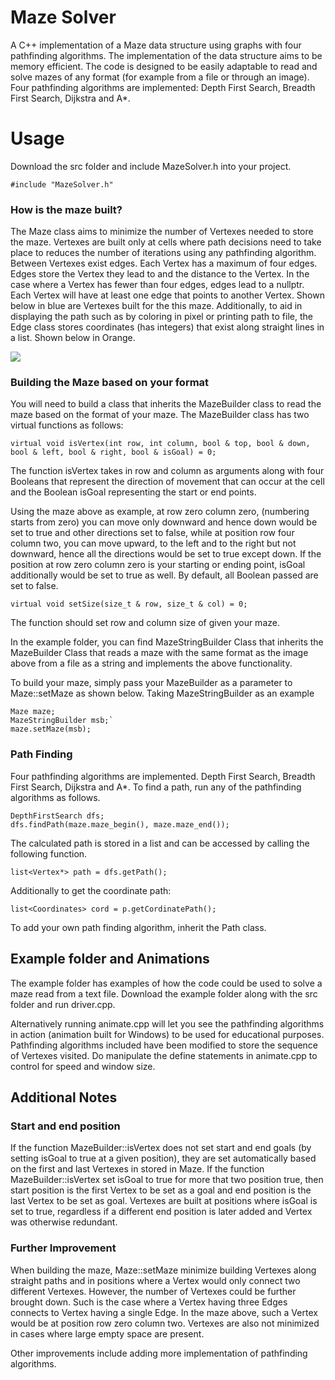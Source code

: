 # Maze Solver

A C++ implementation of a Maze data structure using graphs with four pathfinding algorithms. The implementation of the data structure aims to be memory efficient. The code is designed to be easily adaptable to read and solve mazes of any format (for example from a file or through an image). Four pathfinding algorithms are implemented: Depth First Search, Breadth First Search, Dijkstra and A*.  

# Usage

Download the src folder and include MazeSolver.h into your project. 

`#include "MazeSolver.h"`

### How is the maze built?

The Maze class aims to minimize the number of Vertexes needed to store the maze. Vertexes are built only at cells where path decisions need to take place to reduces the number of iterations using any pathfinding algorithm. Between Vertexes exist edges. Each Vertex has a maximum of four edges. Edges store the Vertex they lead to and the distance to the Vertex. In the case where a Vertex has fewer than four edges, edges lead to a nullptr. Each Vertex will have at least one edge that points to another Vertex. Shown below in blue are Vertexes built for the this maze. Additionally, to aid in displaying the path such as by coloring in pixel or printing path to file, the Edge class stores coordinates (has integers) that exist along straight lines in a list.  Shown below in Orange. 

![](https://github.com/JeremyDsilva/MazeSolver/blob/master/maze%20image.JPG)


### Building the Maze based on your format

You will need to build a class that inherits the MazeBuilder class to read the maze based on the format of your maze. The MazeBuilder class has two virtual functions as follows:

`virtual void isVertex(int row, int column, bool & top, bool & down, bool & left, bool & right, bool & isGoal) = 0;`

The function isVertex takes in row and column as arguments along with four Booleans that represent the direction of movement that can occur at the cell and the Boolean isGoal representing the start or end points. 

Using the maze above as example, at row zero column zero, (numbering starts from zero) you can move only downward and hence down would be set to true and other directions set to false, while at position row four column two, you can move upward, to the left and to the right but not downward, hence all the directions would be set to true except down. If the position at row zero column zero is your starting or ending point, isGoal additionally would be set to true as well. By default, all Boolean passed are set to false. 

`virtual void setSize(size_t & row, size_t & col) = 0;`

The function should set row and column size of given your maze.

In the example folder, you can find MazeStringBuilder Class that inherits the MazeBuilder Class that reads a maze with the same format as the image above from a file as a string and implements the above functionality.

To build your maze, simply pass your MazeBuilder as a parameter to Maze::setMaze as shown below. Taking MazeStringBuilder as an example

<pre><code>Maze maze;
MazeStringBuilder msb;`
maze.setMaze(msb);</code></pre>

### Path Finding

Four pathfinding algorithms are implemented. Depth First Search, Breadth First Search, Dijkstra and A*. To find a path, run any of the pathfinding algorithms as follows.

<pre><code>DepthFirstSearch dfs;
dfs.findPath(maze.maze_begin(), maze.maze_end());</code></pre>

The calculated path is stored in a list and can be accessed by calling the following function.

`list<Vertex*> path = dfs.getPath();`

Additionally to get the coordinate path: 

`list<Coordinates> cord = p.getCordinatePath();`

To add your own path finding algorithm, inherit the Path class. 

## Example folder and Animations

The example folder has examples of how the code could be used to solve a maze read from a text file. Download the example folder along with the src folder and run driver.cpp.

Alternatively running animate.cpp will let you see the pathfinding algorithms in action (animation built for Windows) to be used for educational purposes. Pathfinding algorithms included have been modified to store the sequence of Vertexes visited. Do manipulate the define statements in animate.cpp to control for speed and window size. 

## Additional Notes

### Start and end position

If the function MazeBuilder::isVertex does not set start and end goals (by setting isGoal to true at a given position), they are set automatically based on the first and last Vertexes in stored in Maze. If the function MazeBuilder::isVertex set isGoal to true for more that two position true, then start position is the first Vertex to be set as a goal and end position is the last Vertex to be set as goal. Vertexes are built at positions where isGoal is set to true, regardless if a different end position is later added and Vertex was otherwise redundant.

### Further Improvement

When building the maze, Maze::setMaze minimize building Vertexes along straight paths and in positions where a Vertex would only connect two different Vertexes. However, the number of Vertexes could be further brought down. Such is the case where a Vertex having three Edges connects to Vertex having a single Edge. In the maze above, such a Vertex would be at position row zero column two. Vertexes are also not minimized in cases where large empty space are present.

Other improvements include adding more implementation of pathfinding algorithms. 





















   
